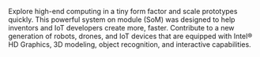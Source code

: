 Explore high-end computing in a tiny form factor and scale prototypes quickly. This powerful system on module (SoM) was designed to help inventors and IoT developers create 
more, faster. Contribute to a new generation of robots, drones, and IoT devices that are equipped with Intel® HD Graphics, 3D modeling, object recognition, and interactive 
capabilities.
